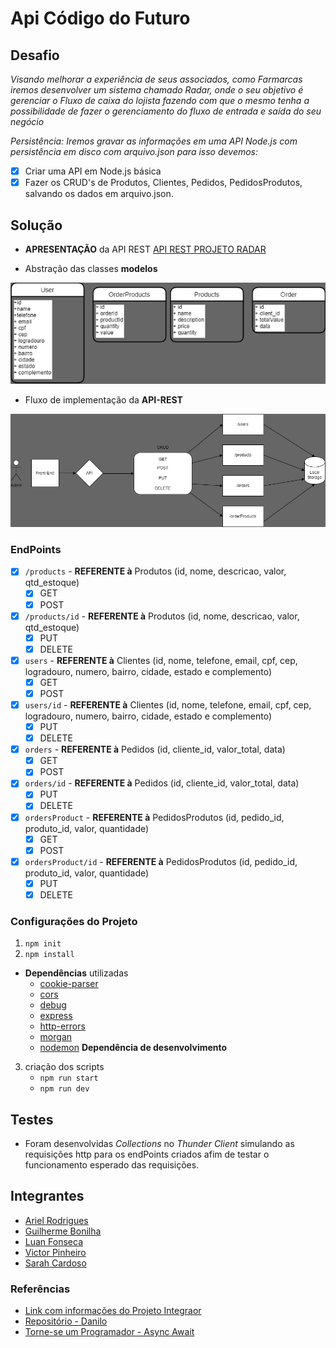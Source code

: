 # Api Código do Futuro

## Desafio

*Visando melhorar a experiência de seus associados, como Farmarcas iremos desenvolver um sistema chamado Radar, onde o seu objetivo é gerenciar o Fluxo de caixa do lojista fazendo com que o mesmo tenha a possibilidade de fazer o gerenciamento do fluxo de entrada e saída do seu negócio*

*Persistência:
Iremos gravar as informações em uma API Node.js com persistência em disco com arquivo.json para isso devemos:*

- [x] Criar uma API em Node.js básica
- [x] Fazer os CRUD's de Produtos, Clientes, Pedidos, PedidosProdutos, salvando os dados em arquivo.json.

## Solução

- **APRESENTAÇÃO** da API REST
[API REST PROJETO RADAR](https://youtu.be/dSvrP981YzA)

- Abstração das classes **modelos**

![Alt text](assets/APIREST_abstract.png)

- Fluxo de implementação da **API-REST**

![Alt text](assets/APIREST_routes.png)

### EndPoints

- [x] ``/products`` - **REFERENTE à** Produtos (id, nome, descricao, valor, qtd_estoque)
  - [x] GET
  - [x] POST
- [x] ``/products/id`` - **REFERENTE à** Produtos (id, nome, descricao, valor, qtd_estoque)
  - [x] PUT
  - [x] DELETE
- [x] ``users`` - **REFERENTE à** Clientes (id, nome, telefone, email, cpf, cep, logradouro, numero, bairro, cidade, estado e complemento)
  - [x] GET
  - [x] POST
- [x] ``users/id`` - **REFERENTE à** Clientes (id, nome, telefone, email, cpf, cep, logradouro, numero, bairro, cidade, estado e complemento)
  - [x] PUT
  - [x] DELETE
- [x] ``orders`` - **REFERENTE à** Pedidos (id, cliente_id, valor_total, data)
  - [x] GET
  - [x] POST
- [x] ``orders/id`` - **REFERENTE à** Pedidos (id, cliente_id, valor_total, data)
  - [x] PUT
  - [x] DELETE
- [x] ``ordersProduct`` - **REFERENTE à** PedidosProdutos (id, pedido_id, produto_id, valor, quantidade)
  - [x] GET
  - [x] POST
- [x] ``ordersProduct/id`` - **REFERENTE à** PedidosProdutos (id, pedido_id, produto_id, valor, quantidade)
  - [x] PUT
  - [x] DELETE

### Configurações do Projeto

1. `npm init`
2. `npm install`

- **Dependências** utilizadas
  - [cookie-parser]()
  - [cors]()
  - [debug]()
  - [express]()
  - [http-errors]()
  - [morgan]()
  - [nodemon]() **Dependência de desenvolvimento**

3. criação dos scripts
   - `npm run start`
   - `npm run dev`

## Testes

- Foram desenvolvidas *Collections* no *Thunder Client* simulando as requisições http para os endPoints criados afim de testar o funcionamento esperado das requisições.

## Integrantes

- [Ariel Rodrigues](https://github.com/99arielsr)
- [Guilherme Bonilha](https://github.com/bonilha-rogante)
- [Luan Fonseca](https://github.com/Luanftg/)
- [Victor Pinheiro](https://github.com/VictorPnheiro)
- [Sarah Cardoso]()

### Referências

- [Link com informações do Projeto Integraor](https://docs.google.com/document/d/1t7k1-_LaiIV_jeNg0f1EuuDUcSINUSWQ/edit#)
- [Repositório - Danilo](https://github.com/torneseumprogramador/codigo-do-futuro-api-fake)
- [Torne-se um Programador - Async Await](https://www.torneseumprogramador.com.br/aula?id=3OalpxsCvTY&aula=101&tipo=back-end&professor=Danilo)
